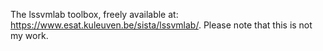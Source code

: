 The lssvmlab toolbox, freely available at: https://www.esat.kuleuven.be/sista/lssvmlab/.
Please note that this is not my work. 
